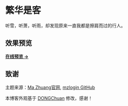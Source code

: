# 繁华是客
听雪，听萧，听雨，却发现原来一直我都是擦肩而过的行人。


## 效果预览

**[在线预览 &rarr;](https://dzvision.github.io/blog)**

## 致谢

主题来源：[Ma Zhuang官网](https://mazhuang.org), [mzlogin GitHub](https://github.com/mzlogin/mzlogin.github.io)

本博客外观基于 [DONGChuan](https://dongchuan.github.io) 修改，感谢！

